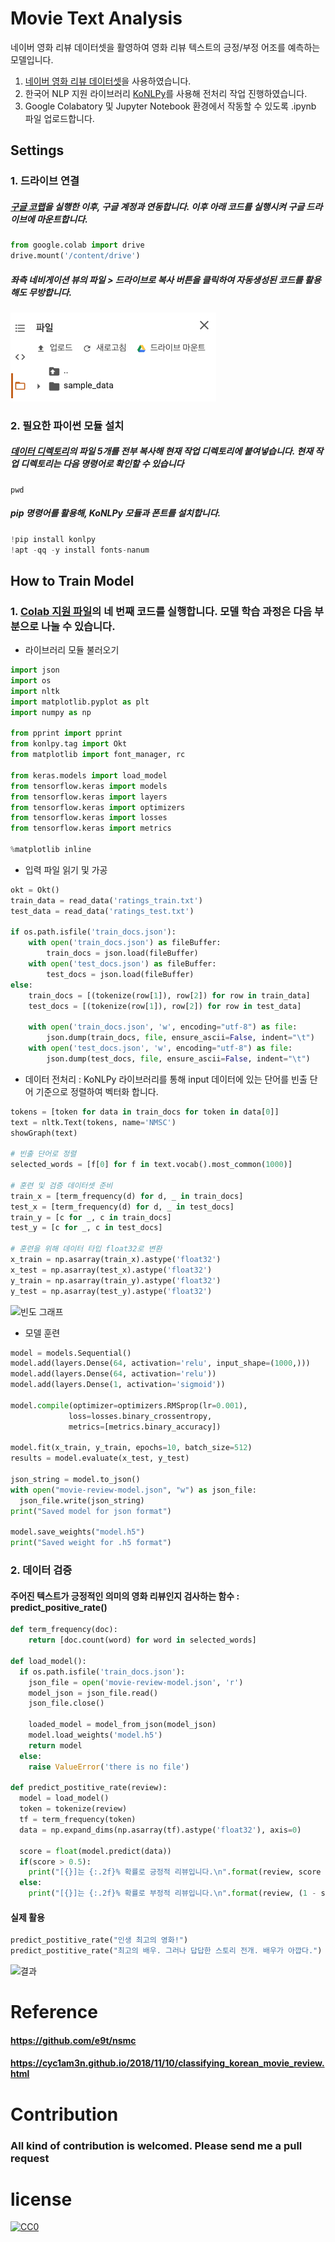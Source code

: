 # Movie Text Analysis

네이버 영화 리뷰 데이터셋을 활영하여 영화 리뷰 텍스트의 긍정/부정 어조를 예측하는 모델입니다.
1. [네이버 영화 리뷰 데이터셋](#https://github.com/e9t/nsmc)을 사용하였습니다.
2. 한국어 NLP 지원 라이브러리 [KoNLPy](https://konlpy-ko.readthedocs.io/ko/v0.4.3/)를 사용해 전처리 작업 진행하였습니다.
3. Google Colabatory 및 Jupyter Notebook 환경에서 작동할 수 있도록 .ipynb 파일 업로드합니다.

## Settings
### 1. 드라이브 연결
##### [구글 코랩](https://colab.research.google.com/notebooks/intro.ipynb#recent=true)을 실행한 이후, 구글 계정과 연동합니다. 이후 아래 코드를 실행시켜 구글 드라이브에 마운트합니다.
~~~python
from google.colab import drive
drive.mount('/content/drive')
~~~
##### 좌측 네비게이션 뷰의 파일 > 드라이브로 복사 버튼을 클릭하여 자동생성된 코드를 활용해도 무방합니다.
![드라이브마운트](./intro/drive_mount.png)


### 2. 필요한 파이썬 모듈 설치
##### [데이터 디렉토리](#data)의 파일 5개를 전부 복사해 현재 작업 디렉토리에 붙여넣습니다. 현재 작업 디렉토리는 다음 명령어로 확인할 수 있습니다
~~~shell
pwd
~~~ 
##### pip 명령어를 활용해, KoNLPy 모듈과 폰트를 설치합니다.
~~~python
!pip install konlpy
!apt -qq -y install fonts-nanum
~~~


## How to Train Model
### 1. [Colab 지원 파일](#Movie_ML_practice_Console.ipynb)의 네 번째 코드를 실행합니다. 모델 학습 과정은 다음 부분으로 나눌 수 있습니다.
- 라이브러리 모듈 불러오기
~~~python
import json
import os
import nltk
import matplotlib.pyplot as plt
import numpy as np

from pprint import pprint
from konlpy.tag import Okt
from matplotlib import font_manager, rc

from keras.models import load_model
from tensorflow.keras import models
from tensorflow.keras import layers
from tensorflow.keras import optimizers
from tensorflow.keras import losses
from tensorflow.keras import metrics

%matplotlib inline
~~~
- 입력 파일 읽기 및 가공
~~~python
okt = Okt()
train_data = read_data('ratings_train.txt')
test_data = read_data('ratings_test.txt')

if os.path.isfile('train_docs.json'):
    with open('train_docs.json') as fileBuffer:
        train_docs = json.load(fileBuffer)
    with open('test_docs.json') as fileBuffer:
        test_docs = json.load(fileBuffer)
else:
    train_docs = [(tokenize(row[1]), row[2]) for row in train_data]
    test_docs = [(tokenize(row[1]), row[2]) for row in test_data]

    with open('train_docs.json', 'w', encoding="utf-8") as file:
        json.dump(train_docs, file, ensure_ascii=False, indent="\t")
    with open('test_docs.json', 'w', encoding="utf-8") as file:
        json.dump(test_docs, file, ensure_ascii=False, indent="\t")
~~~
- 데이터 전처리 : KoNLPy 라이브러리를 통해 input 데이터에 있는 단어를 빈출 단어 기준으로 정렬하여 벡터화 합니다.
~~~python
tokens = [token for data in train_docs for token in data[0]]
text = nltk.Text(tokens, name='NMSC')
showGraph(text)

# 빈출 단어로 정렬
selected_words = [f[0] for f in text.vocab().most_common(1000)]

# 훈련 및 검증 데이터셋 준비
train_x = [term_frequency(d) for d, _ in train_docs]
test_x = [term_frequency(d) for d, _ in test_docs]
train_y = [c for _, c in train_docs]
test_y = [c for _, c in test_docs]

# 훈련을 위해 데이터 타입 float32로 변환
x_train = np.asarray(train_x).astype('float32')
x_test = np.asarray(test_x).astype('float32')
y_train = np.asarray(train_y).astype('float32')
y_test = np.asarray(test_y).astype('float32')
~~~
![빈도 그래프](#./intro/graph)

- 모델 훈련
~~~python
model = models.Sequential()
model.add(layers.Dense(64, activation='relu', input_shape=(1000,)))
model.add(layers.Dense(64, activation='relu'))
model.add(layers.Dense(1, activation='sigmoid'))

model.compile(optimizer=optimizers.RMSprop(lr=0.001),
             loss=losses.binary_crossentropy,
             metrics=[metrics.binary_accuracy])

model.fit(x_train, y_train, epochs=10, batch_size=512)
results = model.evaluate(x_test, y_test)

json_string = model.to_json()
with open("movie-review-model.json", "w") as json_file:
  json_file.write(json_string)
print("Saved model for json format")

model.save_weights("model.h5")
print("Saved weight for .h5 format")
~~~

### 2. 데이터 검증
#### 주어진 텍스트가 긍정적인 의미의 영화 리뷰인지 검사하는 함수 : predict_positive_rate()
~~~python
def term_frequency(doc):
    return [doc.count(word) for word in selected_words]

def load_model():
  if os.path.isfile('train_docs.json'):
    json_file = open('movie-review-model.json', 'r')
    model_json = json_file.read()
    json_file.close()

    loaded_model = model_from_json(model_json)
    model.load_weights('model.h5')
    return model
  else:
    raise ValueError('there is no file')

def predict_postitive_rate(review):
  model = load_model()
  token = tokenize(review)
  tf = term_frequency(token)
  data = np.expand_dims(np.asarray(tf).astype('float32'), axis=0)
  
  score = float(model.predict(data))
  if(score > 0.5):        
    print("[{}]는 {:.2f}% 확률로 긍정적 리뷰입니다.\n".format(review, score * 100))
  else:        
    print("[{}]는 {:.2f}% 확률로 부정적 리뷰입니다.\n".format(review, (1 - score) * 100))
~~~

#### 실제 활용
~~~python
predict_postitive_rate("인생 최고의 영화!")
predict_postitive_rate("최고의 배우. 그러나 답답한 스토리 전개. 배우가 아깝다.")
~~~
![결과](#./intro/result)
 
# Reference
#### https://github.com/e9t/nsmc
#### https://cyc1am3n.github.io/2018/11/10/classifying_korean_movie_review.html

# Contribution
### All kind of contribution is welcomed. Please send me a pull request

# license
<p xmlns:dct="http://purl.org/dc/terms/">
  <a rel="license"
     href="http://creativecommons.org/publicdomain/zero/1.0/">
    <img src="http://i.creativecommons.org/p/zero/1.0/88x31.png" style="border-style: none;" alt="CC0" />
  </a>
</p>
